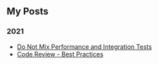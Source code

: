## My Posts 
### 2021
- [Do Not Mix Performance and Integration Tests](https://nileshsalpe.github.io/2021/01/01/do-not-mix-performance-tests-and-e2e-tests)
- [Code Review - Best Practices](https://nileshsalpe.github.io/2021/02/01/Code-Review-Best-Practices)
